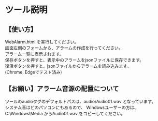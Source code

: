 # ツール説明

## 【使い方】
WebAlarm.html を実行してください。<br>
画面左側のフォームから、アラームの作成を行ってください。<br>
アラーム一覧に表示されます。<br>
保存ボタンを押すと、表示中のアラームをjsonファイルに保存できます。<br>
復活ボタンを押すと、jsonファイルからアラームを読み込みます。<br>
(Chrome, Edgeでテスト済み)<br>

## 【お願い】アラーム音源の配置について
ツールのaudioタグのデフォルトパスは、audio/Audio01.wav となっています。<br>
システム音はどのパソコンにもあるので、
Windowsユーザーの方は、C:\Windows\Media からAudio01.wav をコピーしてください。<br>
